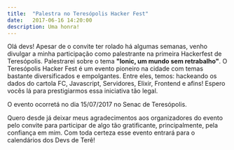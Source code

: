 ```yaml
---
title:  "Palestra no Teresópolis Hacker Fest"
date:   2017-06-16 14:20:00
description: Uma honra!
---
```


Olá devs! Apesar de o convite ter rolado há algumas semanas, venho divulgar a minha participação como palestrante na primeira Hackerfest de Teresópolis. Palestrarei sobre o tema **"Ionic, um mundo sem retrabalho"**. O Teresópolis Hacker Fest é um evento pioneiro na cidade com temas bastante diversificados e empolgantes. Entre eles, temos: hackeando os dados do cartola FC, Javascript, Servidores, Elixir, Frontend e afins! Espero vocês lá para prestigiarmos essa iniciativa tão legal.

O evento ocorretá no dia 15/07/2017 no Senac de Teresópolis.

Quero desde já deixar meus agradecimentos aos organizadores do evento pelo convite para participar de algo tão gratificante, principalmente, pela confiança em mim. Com toda certeza esse evento entrará para o calendários dos Devs de Terê!